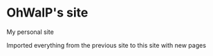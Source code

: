 # OhWalP's site


My personal site

Imported everything from the previous site to this site with new pages




